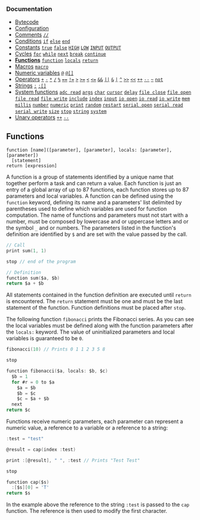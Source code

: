 ### Documentation
- [Bytecode](/documentation/bytecode.md)
- [Configuration](/documentation/configuration.md)
- [Comments](/documentation/comments.md) [`//`](/documentation/comments.md)
- [Conditions](/documentation/conditions.md) [`if`](/documentation/conditions.md) [`else`](/documentation/conditions.md) [`end`](/documentation/conditions.md)
- [Constants](/documentation/constants.md) [`true`](/documentation/constants.md) [`false`](/documentation/constants.md) [`HIGH`](/documentation/constants.md) [`LOW`](/documentation/constants.md) [`INPUT`](/documentation/constants.md) [`OUTPUT`](/documentation/constants.md)
- [Cycles](/documentation/cycles.md) [`for`](/documentation/cycles.md#for) [`while`](/documentation/cycles.md#while) [`next`](/documentation/cycles.md#next) [`break`](/documentation/cycles.md#break) [`continue`](/documentation/cycles.md#continue)
- **[Functions](/documentation/functions.md)** [`function`](/documentation/functions.md) [`locals`](/documentation/functions.md) [`return`](/documentation/functions.md)
- [Macros](/documentation/macros.md) [`macro`](/documentation/macros.md#pre-processor-macros)
- [Numeric variables](/documentation/numeric-variables.md) [`@`](/documentation/numeric-variables.md) [`@[]`](/documentation/numeric-variables.md)
- [Operators](/documentation/operators.md) [`+`](/documentation/operators.md) [`-`](/documentation/operators.md) [`*`](/documentation/operators.md) [`/`](/documentation/operators.md) [`%`](/documentation/operators.md) [`==`](/documentation/operators.md) [`!=`](/documentation/operators.md) [`>`](/documentation/operators.md) [`>=`](/documentation/operators.md) [`<`](/documentation/operators.md) [`<=`](/documentation/operators.md) [`&&`](/documentation/operators.md) [`||`](/documentation/operators.md) [`&`](/documentation/operators.md) [`|`](/documentation/operators.md) [`^`](/documentation/operators.md) [`>>`](/documentation/operators.md) [`<<`](/documentation/operators.md) [`++`](/documentation/operators.md) [`--`](/documentation/operators.md) [`~`](/documentation/operators.md) [`not`](/documentation/operators.md)
- [Strings](/documentation/strings.md) [`:`](/documentation/strings.md) [`:[]`](/documentation/strings.md)
- [System functions](/documentation/system-functions.md) [`adc read`](/documentation/system-functions.md#adc-read) [`args`](/documentation/system-functions.md#args) [`char`](/documentation/system-functions.md#print) [`cursor`](/documentation/system-functions.md#print) [`delay`](/documentation/system-functions.md#delay) [`file close`](/documentation/system-functions.md#file-close) [`file open`](/documentation/system-functions.md#file-open) [`file read`](/documentation/system-functions.md#file-read) [`file write`](/documentation/system-functions.md#file-write) [`include`](/documentation/system-functions.md#include) [`index`](/documentation/system-functions.md#index) [`input`](/documentation/system-functions.md#input) [`io open`](/documentation/system-functions.md#io-open) [`io read`](/documentation/system-functions.md#io-read) [`io write`](/documentation/system-functions.md#digitalWrite) [`mem`](/documentation/system-functions.md#mem)  [`millis`](/documentation/system-functions.md#millis) [`number`](/documentation/system-functions.md#number) [`numeric`](/documentation/system-functions.md#numeric) [`print`](/documentation/system-functions.md#print) [`random`](/documentation/system-functions.md#random) [`restart`](/documentation/system-functions.md#restart) [`serial open`](/documentation/system-functions.md#serial-open) [`serial read`](/documentation/system-functions.md#serial-read) [`serial write`](/documentation/system-functions.md#serial-write) [`size`](/documentation/system-functions.md#size)  [`stop`](/documentation/system-functions.md#stop) [`string`](/documentation/system-functions.md#string) [`system`](/documentation/system-functions.md#system)
- [Unary operators](/documentation/unary-operators.md) [`++`](/documentation/unary-operators.md) [`--`](/documentation/unary-operators.md)

## Functions
```
function [name]([parameter], [parameter], locals: [parameter], [parameter])
  [statement]
return [expression]
```
A function is a group of statements identified by a unique name that together perform a task and can return a value. Each function is just an entry of a global array of up to 87 functions, each function stores up to 87 parameters and local variables. A function can be defined using the `function` keyword, defining its name and a parameters' list delimited by parentheses used to define which variables are used for function computation. The name of functions and parameters must not start with a number, must be composed by lowercase and or uppercase letters and or the symbol `_` and or numbers. The parameters listed in the function's definition are identified by `$` and are set with the value passed by the call.

```c
// Call
print sum(1, 1)

stop // end of the program

// Definition
function sum($a, $b)
return $a + $b
```

All statements contained in the function definition are executed until `return` is encountered. The `return` statement must be one and must be the last statement of the function. Function definitions must be placed after `stop`.

The following function `fibonacci` prints the Fibonacci series. As you can see the local variables must be defined along with the function parameters after the `locals:` keyword. The value of uninitialized parameters and local variables is guaranteed to be `0`.
```c
fibonacci(10) // Prints 0 1 1 2 3 5 8

stop

function fibonacci($a, locals: $b, $c)
  $b = 1
  for #r = 0 to $a
    $a = $b
    $b = $c
    $c = $a + $b
  next
return $c
```

Functions receive numeric parameters, each parameter can represent a numeric value, a reference to a variable or a reference to a string:

```c
:test = "test"

@result = cap(index :test)

print :[@result], " ", :test // Prints "Test Test"

stop

function cap($s)
  :[$s][0] = 'T'
return $s
```

In the example above the reference to the string `:test` is passed to the `cap` function. The reference is then used to modify the first character. 